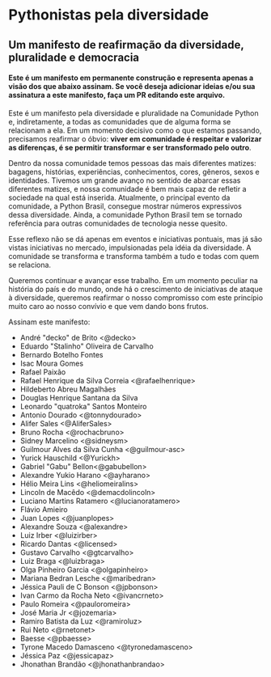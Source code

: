 # Pythonistas pela diversidade
## Um manifesto de reafirmação da diversidade, pluralidade e democracia

#### Este é um manifesto em permanente construção e representa apenas a visão dos que abaixo assinam. Se você deseja adicionar ideias e/ou sua assinatura a este manifesto, faça um PR editando este arquivo.

Este é um manifesto pela diversidade e pluralidade na Comunidade Python e, indiretamente, a todas as comunidades que de alguma forma se relacionam a ela. Em um momento decisivo como o que estamos passando, precisamos reafirmar o óbvio: **viver em comunidade é respeitar e valorizar as diferenças, é se permitir transformar e ser transformado pelo outro**.

Dentro da nossa comunidade temos pessoas das mais diferentes matizes: bagagens, histórias, experiências, conhecimentos, cores, gêneros, sexos e identidades. Tivemos um grande avanço no sentido de abarcar essas diferentes matizes, e nossa comunidade é bem mais capaz de refletir a sociedade na qual está inserida. Atualmente, o principal evento da comunidade, a Python Brasil, consegue mostrar números expressivos dessa diversidade. Ainda, a comunidade Python Brasil tem se tornado referência para outras comunidades de tecnologia nesse quesito.

Esse reflexo não se dá apenas em eventos e iniciativas pontuais, mas já são vistas iniciativas no mercado, impulsionadas pela idéia da diversidade. A comunidade se transforma e transforma também a tudo e todas com quem se relaciona.

Queremos continuar e avançar esse trabalho. Em um momento peculiar na história do país e do mundo, onde há o crescimento de iniciativas de ataque à diversidade, queremos reafirmar o nosso compromisso com este princípio muito caro ao nosso convívio e que vem dando bons frutos.


Assinam este manifesto:

- André "decko" de Brito <@decko>
- Eduardo "Stalinho" Oliveira de Carvalho
- Bernardo Botelho Fontes
- Isac Moura Gomes
- Rafael Paixão
- Rafael Henrique da Silva Correia <@rafaelhenrique>
- Hildeberto Abreu Magalhães
- Douglas Henrique Santana da Silva
- Leonardo "quatroka" Santos Monteiro
- Antonio Dourado <@tonnydourado>
- Alifer Sales <@AliferSales>
- Bruno Rocha <@rochacbruno>
- Sidney Marcelino <@sidneysm>
- Guilmour Alves da Silva Cunha <@guilmour-asc>
- Yurick Hauschild <@Yurickh>
- Gabriel "Gabu" Bellon<@gabubellon>
- Alexandre Yukio Harano <@ayharano>
- Hélio Meira Lins <@heliomeiralins>
- Lincoln de Macêdo <@demacdolincoln>
- Luciano Martins Ratamero <@lucianoratamero>
- Flávio Amieiro
- Juan Lopes <@juanplopes>
- Alexandre Souza <@alexandre>
- Luiz Irber <@luizirber>
- Ricardo Dantas <@licensed>
- Gustavo Carvalho <@gtcarvalho>
- Luiz Braga <@luizbraga>
- Olga Pinheiro Garcia <@olgapinheiro>
- Mariana Bedran Lesche <@maribedran>
- Jéssica Pauli de C Bonson <@jpbonson>
- Ivan Carmo da Rocha Neto <@ivancrneto>
- Paulo Romeira <@pauloromeira>
- José Maria Jr <@jozemaria>
- Ramiro Batista da Luz <@ramiroluz>
- Rui Neto <@rnetonet>
- Baesse <@pbaesse>
- Tyrone Macedo Damasceno <@tyronedamasceno>
- Jéssica Paz <@jessicapaz>
- Jhonathan Brandão <@jhonathanbrandao>
